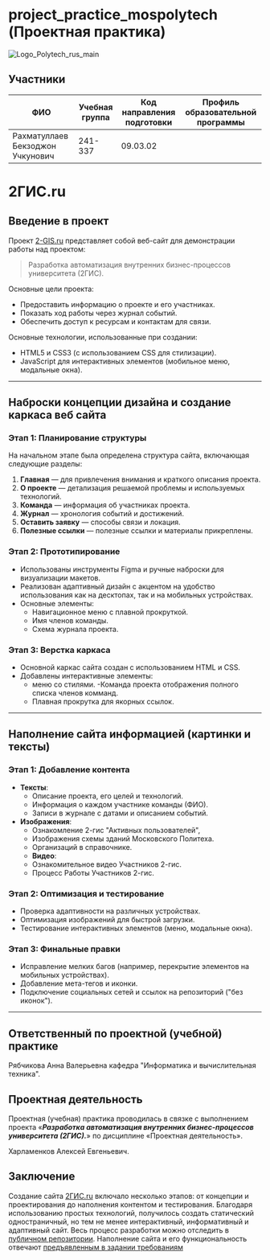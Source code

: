 # project_practice_mospolytech (Проектная практика)

![Logo_Polytech_rus_main](https://github.com/user-attachments/assets/cbce0172-414f-45ed-8f35-0f10ea5af6ee)

## Участники
| ФИО | Учебная группа | Код направления подготовки | Профиль образовательной программы |
|-|-|-|-|
| Рахматуллаев Бекзоджон Учкунович  | 241-337 | 09.03.02 |  |

# 2ГИС.ru
### 

## Введение в проект

Проект [2-GIS.ru](https://github.com/bekzodrakhmatullaev/project_practice_mospolytech_2025.git) представляет собой веб-сайт для демонстрации работы над проектом: 
> Разработка автоматизация внутренних бизнес-процессов университета (2ГИС).

Основные цели проекта:
- Предоставить информацию о проекте и его участниках.
- Показать ход работы через журнал событий.
- Обеспечить доступ к ресурсам и контактам для связи.

Основные технологии, использованные при создании:
- HTML5 и CSS3 (с использованием CSS для стилизации).
- JavaScript для интерактивных элементов (мобильное меню, модальные окна).

---

## Наброски концепции дизайна и создание каркаса веб сайта

### Этап 1: Планирование структуры
На начальном этапе была определена структура сайта, включающая следующие разделы:
1. **Главная** — для привлечения внимания и краткого описания проекта.
2. **О проекте** — детализация решаемой проблемы и используемых технологий.
3. **Команда** — информация об участниках проекта.
4. **Журнал** — хронология событий и достижений.
5. **Оставить заявку** — способы связи и локация.
6. **Полезные ссылки** — полезные ссылки и материалы прикреплены.

### Этап 2: Прототипирование
- Использованы инструменты Figma и ручные наброски для визуализации макетов.
- Реализован адаптивный дизайн с акцентом на удобство использования как на десктопах, так и на мобильных устройствах.
- Основные элементы:
  - Навигационное меню с плавной прокруткой.
  - Имя членов команды.
  - Схема журнала проекта.

### Этап 3: Верстка каркаса
- Основной каркас сайта создан с использованием HTML и CSS.
- Добавлены интерактивные элементы:
  - меню со стилями.
  -Команда проекта отображения полного списка членов комманд.
  - Плавная прокрутка для якорных ссылок.
---

## Наполнение сайта информацией (картинки и тексты)

### Этап 1: Добавление контента
- **Тексты**:
  - Описание проекта, его целей и технологий.
  - Информация о каждом участнике команды (ФИО).
  - Записи в журнале с датами и описанием событий.
- **Изображения**:
  - Ознакомление 2-гис "Активных пользователей",   
  - Изображения схемы зданий Московского Политеха.
  - Организаций в справочнике.
  - **Видео**:
  - Ознакомительное видео Участников 2-гис.
  - Процесс Работы Участников 2-гис.

### Этап 2: Оптимизация и тестирование
- Проверка адаптивности на различных устройствах.
- Оптимизация изображений для быстрой загрузки.
- Тестирование интерактивных элементов (меню, модальные окна).

### Этап 3: Финальные правки
- Исправление мелких багов (например, перекрытие элементов на мобильных устройствах).
- Добавление мета-тегов и иконки.
- Подключение социальных сетей и ссылок на репозиторий ("без иконок").
---
## Ответственный по проектной (учебной) практике

Рябчикова Анна Валерьевна кафедра "Информатика и вычислительная техника".

## Проектная деятельность

Проектная (учебная) практика проводилась в связке с выполнением проекта «***Разработка автоматизация внутренних бизнес-процессов университета (2ГИС).***» по дисциплине «Проектная деятельность».

Харламенков Алексей Евгеньевич.

## Заключение
Создание сайта [2ГИС.ru]() включало несколько этапов: от концепции и проектирования до наполнения контентом и тестирования. Благодаря использованию простых технологий, получилось создать статический одностраничный, но тем не менее интерактивный, информативный и адаптивный сайт. Весь процесс разработки можно отследить в [публичном репозитории](https://github.com/bekzodrakhmatullaev/project_practice_mospolytech_2025.git). Наполнение сайта и его функциональность отвечают [предъявленным в задании требованиям](https://github.com/bekzodrakhmatullaev/project_practice_mospolytech_2025.git)
